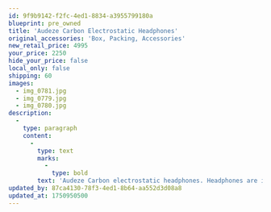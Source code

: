 ```yaml
---
id: 9f9b9142-f2fc-4ed1-8834-a3955799180a
blueprint: pre_owned
title: 'Audeze Carbon Electrostatic Headphones'
original_accessories: 'Box, Packing, Accessories'
new_retail_price: 4995
your_price: 2250
hide_your_price: false
local_only: false
shipping: 60
images:
  - img_0781.jpg
  - img_0779.jpg
  - img_0780.jpg
description:
  -
    type: paragraph
    content:
      -
        type: text
        marks:
          -
            type: bold
        text: 'Audeze Carbon electrostatic headphones. Headphones are in very good functional condition and physically good as well - showing some scuffing around the gloss part of the earcups. Headphones sold as new for $4,995.00'
updated_by: 87ca4130-78f3-4ed1-8b64-aa552d3d08a8
updated_at: 1750950500
---
```

